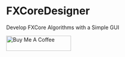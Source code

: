 # FXCoreDesigner
Develop FXCore Algorithms with a Simple GUI


<a href="https://www.buymeacoffee.com/leoschofield" target="_blank"><img src="https://cdn.buymeacoffee.com/buttons/default-orange.png" alt="Buy Me A Coffee" height="41" width="174"></a>
